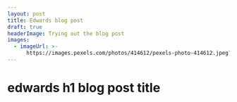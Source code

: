```yaml
---
layout: post
title: Edwards blog post
draft: true
headerImage: Trying out the blog post
images:
  - imageUrl: >-
      https://images.pexels.com/photos/414612/pexels-photo-414612.jpeg?auto=compress&cs=tinysrgb&dpr=1&w=500
---
```

<h1>edwards h1 blog post title<h1>
